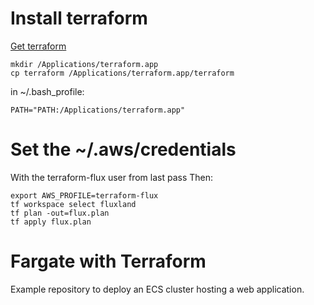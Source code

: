 # Install terraform
[Get terraform](https://releases.hashicorp.com/terraform/0.12.10/)
```
mkdir /Applications/terraform.app
cp terraform /Applications/terraform.app/terraform
```

in ~/.bash_profile:
```
PATH="PATH:/Applications/terraform.app"
```

# Set the ~/.aws/credentials
With the terraform-flux user from last pass
Then:
```
export AWS_PROFILE=terraform-flux
tf workspace select fluxland
tf plan -out=flux.plan
tf apply flux.plan
```

# Fargate with Terraform

Example repository to deploy an ECS cluster hosting a web application.

